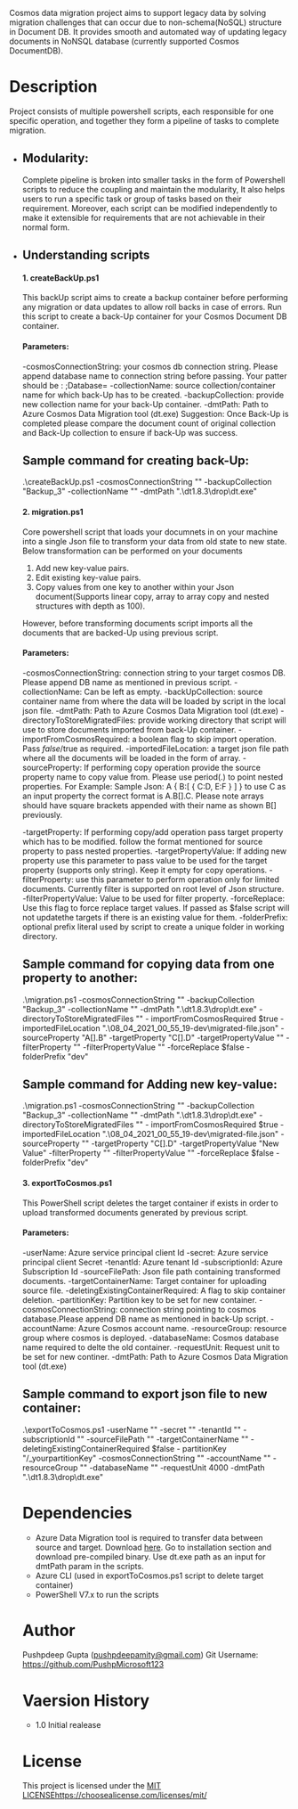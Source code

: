 Cosmos data migration project aims to support legacy data by solving migration challenges that can occur due to non-schema(NoSQL) structure in Document DB. It provides smooth and automated way of updating legacy documents in NoNSQL database (currently supported Cosmos DocumentDB).

# Description
Project consists of multiple powershell scripts, each responsible for one specific operation, and together they form a pipeline of tasks to complete migration. 
- ## Modularity: 
    Complete pipeline is broken into smaller tasks in the form of Powershell scripts to reduce the coupling and maintain the modularity, It also helps users to run a specific task or group of tasks based on their requirement. Moreover, each script can be modified independently to make it extensible for requirements that are not achievable in their normal form.
- ## Understanding scripts
    #### 1. createBackUp.ps1
    This backUp script aims to create a backup container before performing any migration or data updates to allow roll backs in case of errors.
    Run this script to create a back-Up container for your Cosmos Document DB container.
    #### Parameters:
    -cosmosConnectionString: your cosmos db connection string. Please append database name to connection string before passing. Your patter should be : <cosmos connection string from Azure portal>;Database=<yourDBname>
    -collectionName: source collection/container name for which back-Up has to be created.
    -backupCollection: provide new collection name for your back-Up container.
    -dmtPath: Path to Azure Cosmos Data Migration tool (dt.exe)
    Suggestion: Once Back-Up is completed please compare the document count of original collection and Back-Up collection to ensure if back-Up was success.
    
    ## Sample command for creating back-Up:
    .\createBackUp.ps1 -cosmosConnectionString "" -backupCollection "Backup_3"  -collectionName "" -dmtPath ".\dt1.8.3\drop\dt.exe"
    
    #### 2. migration.ps1
    Core powershell script that loads your documnets in on your machine into a single Json file to transform your data from old state to new state. Below transformation can be         performed on your documents
    1. Add new key-value pairs.
    2. Edit existing key-value pairs.
    3. Copy values from one key to another within your Json document(Supports linear copy, array to array copy and nested structures with depth as 100).
    
    However, before transforming documents script imports all the documents that are backed-Up using previous script.
    
    #### Parameters:
    -cosmosConnectionString: connection string to your target cosmos DB. Please append DB name as mentioned in previous script.
    -collectionName: Can be left as empty.
    -backUpCollection: source container name from where the data will be loaded by script in the local json file.
    -dmtPath: Path to Azure Cosmos Data Migration tool (dt.exe)
    -directoryToStoreMigratedFiles: provide working directory that script will use to store documents imported from back-Up container.
    -importFromCosmosRequired: a boolean flag to skip import operation. Pass $false/$true as required.
    -importedFileLocation: a target json file path where all the documents will be loaded in the form of array.
    -sourceProperty: If performing copy operation provide the source property name to copy value from. Please use period(.) to point nested properties. For Example:
    Sample Json:
    A
    {
    B:[
    {
    C:D,
    E:F
    }
    ]
    }
    to use C as an input property the correct format is A.B[].C. Please note arrays should have square brackets appended with their name as shown B[] previously.
    
    -targetProperty: If performing copy/add operation pass target property which has to be modified. follow the format mentioned for source property to pass nested properties.
    -targetPropertyValue: If adding new property use this parameter to pass value to be used for the target property (supports only string). Keep it empty for copy operations.
    -filterProperty: use this parameter to perform operation only for limited documents. Currently filter is supported on root level of Json structure.
    -filterPropertyValue: Value to be used for filter property.
    -forceReplace: Use this flag to force replace target values. If passed as $false script will not updatethe targets if there is an existing value for them.
    -folderPrefix: optional prefix literal used by script to create a unique folder in working directory.
    
    ## Sample command for copying data from one property to another:
    .\migration.ps1 -cosmosConnectionString "" -backupCollection "Backup_3"  -collectionName "" -dmtPath ".\dt1.8.3\drop\dt.exe" -directoryToStoreMigratedFiles "" -                importFromCosmosRequired $true -importedFileLocation ".\08_04_2021_00_55_19-dev\migrated-file.json" -sourceProperty "A[].B" -targetProperty "C[].D" -targetPropertyValue "" -    filterProperty "" -filterPropertyValue "" -forceReplace $false -folderPrefix "dev"
    
    ## Sample command for Adding new key-value:
    .\migration.ps1 -cosmosConnectionString "" -backupCollection "Backup_3"  -collectionName "" -dmtPath ".\dt1.8.3\drop\dt.exe" -directoryToStoreMigratedFiles "" -                importFromCosmosRequired $true -importedFileLocation ".\08_04_2021_00_55_19-dev\migrated-file.json" -sourceProperty "" -targetProperty "C[].D" -targetPropertyValue "New          Value" -filterProperty "" -filterPropertyValue "" -forceReplace $false -folderPrefix "dev"
    
   #### 3. exportToCosmos.ps1
   This PowerShell script deletes the target container if exists in order to upload transformed documents generated by previous script.
   #### Parameters: 
   -userName: Azure service principal client Id
   -secret: Azure service principal client Secret
   -tenantId: Azure tenant Id
   -subscriptionId: Azure Subscription Id
   -sourceFilePath: Json file path containing transformed documents.
   -targetContainerName: Target container for uploading  source file.
   -deletingExistingContainerRequired: A flag to skip container deletion.
   -partitionKey: Partition key to be set for new container.
   -cosmosConnectionString: connection string pointing to cosmos database.Please append DB name as mentioned in back-Up script.
   -accountName: Azure Cosmos account name.
   -resourceGroup: resource group where cosmos is deployed.
   -databaseName: Cosmos database name required to delte the old container.
   -requestUnit: Request unit to be set for new continer.
   -dmtPath: Path to Azure Cosmos Data Migration tool (dt.exe)
    
   ## Sample command to export json file to new container:
   .\exportToCosmos.ps1 -userName "" -secret "" -tenantId "" -subscriptionId "" -sourceFilePath "" -targetContainerName "" -deletingExistingContainerRequired $false -              partitionKey "/_yourpartitionKey" -cosmosConnectionString "" -accountName "" -resourceGroup "" -databaseName "" -requestUnit 4000 -dmtPath ".\dt1.8.3\drop\dt.exe"
   
   # Dependencies
   - Azure Data Migration tool is required to transfer data between source and target. Download [here](https://docs.microsoft.com/en-us/azure/cosmos-db/import-data). Go to            installation section and download pre-compiled binary. Use dt.exe path as an input for dmtPath param in the scripts.
   - Azure CLI (used in exportToCosmos.ps1 script to delete target container)
   - PowerShell V7.x to run the scripts
   
   # Author
   Pushpdeep Gupta (pushpdeepamity@gmail.com)
   Git Username: https://github.com/PushpMicrosoft123
   
   # Vaersion History
   - 1.0
     Initial realease
     
   # License 
    This project is licensed under the [MIT LICENSE]()https://choosealicense.com/licenses/mit/
   
